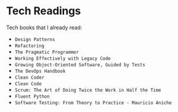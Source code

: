 # Tech Readings

Tech books that I already read:

- `Design Patterns`
- `Refactoring`
- `The Pragmatic Programmer`
- `Working Effectively with Legacy Code`
- `Growing Object-Oriented Software, Guided by Tests`
- `The DevOps Handbook`
- `Clean Coder`
- `Clean Code`
- `Scrum: The Art of Doing Twice the Work in Half the Time`
- `Fluent Python`
- `Software Testing: From Theory to Practice - Mauricio Aniche`
